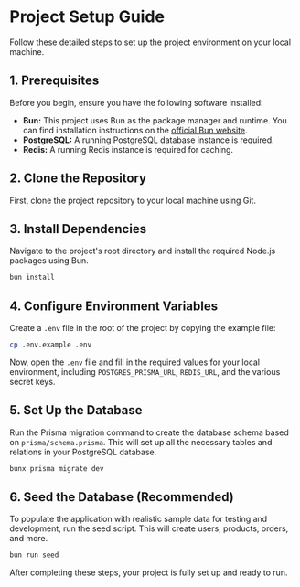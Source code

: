 # Project Setup Guide

Follow these detailed steps to set up the project environment on your local machine.

## 1. Prerequisites

Before you begin, ensure you have the following software installed:

- **Bun:** This project uses Bun as the package manager and runtime. You can find installation instructions on the [official Bun website](https://bun.sh/).
- **PostgreSQL:** A running PostgreSQL database instance is required.
- **Redis:** A running Redis instance is required for caching.

## 2. Clone the Repository

First, clone the project repository to your local machine using Git.

## 3. Install Dependencies

Navigate to the project's root directory and install the required Node.js packages using Bun.

```bash
bun install
```

## 4. Configure Environment Variables

Create a `.env` file in the root of the project by copying the example file:

```bash
cp .env.example .env
```

Now, open the `.env` file and fill in the required values for your local environment, including `POSTGRES_PRISMA_URL`, `REDIS_URL`, and the various secret keys.

## 5. Set Up the Database

Run the Prisma migration command to create the database schema based on `prisma/schema.prisma`. This will set up all the necessary tables and relations in your PostgreSQL database.

```bash
bunx prisma migrate dev
```

## 6. Seed the Database (Recommended)

To populate the application with realistic sample data for testing and development, run the seed script. This will create users, products, orders, and more.

```bash
bun run seed
```

After completing these steps, your project is fully set up and ready to run.
